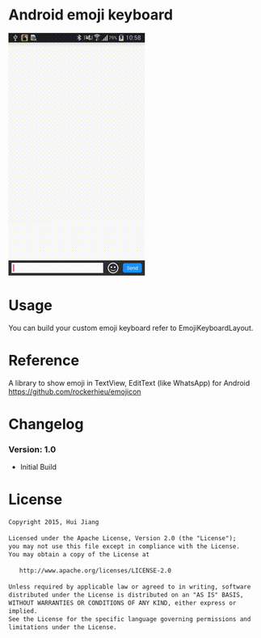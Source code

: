# Android emoji keyboard

![](https://github.com/KyoSherlock/EmojiKeyboard/raw/master/screenshots/emoji_keyboard_screenshot.gif)

# Usage

You can build your custom emoji keyboard refer to EmojiKeyboardLayout.

# Reference
  A library to show emoji in TextView, EditText (like WhatsApp) for Android
  https://github.com/rockerhieu/emojicon

# Changelog

### Version: 1.0

  * Initial Build

# License

    Copyright 2015, Hui Jiang
    
    Licensed under the Apache License, Version 2.0 (the "License");
    you may not use this file except in compliance with the License.
    You may obtain a copy of the License at
    
       http://www.apache.org/licenses/LICENSE-2.0
    
    Unless required by applicable law or agreed to in writing, software
    distributed under the License is distributed on an "AS IS" BASIS,
    WITHOUT WARRANTIES OR CONDITIONS OF ANY KIND, either express or implied.
    See the License for the specific language governing permissions and
    limitations under the License.
